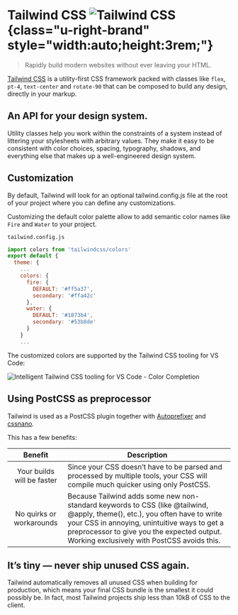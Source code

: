# Tailwind CSS ![Tailwind CSS](/icons/logo/TailwindCSS.svg){class="u-right-brand" style="width:auto;height:3rem;"}
>Rapidly build modern websites without ever leaving your HTML.

[Tailwind CSS](https://tailwindcss.com/) is a utility-first CSS framework packed with classes like ``flex``, ``pt-4``, ``text-center`` and ``rotate-90`` that can be composed to build any design, directly in your markup.

## An API for your design system.
Utility classes help you work within the constraints of a system instead of littering your stylesheets with arbitrary values. They make it easy to be consistent with color choices, spacing, typography, shadows, and everything else that makes up a well-engineered design system.

## Customization
By default, Tailwind will look for an optional tailwind.config.js file at the root of your project where you can define any customizations.

Customizing the default color palette allow to add semantic color names like ``Fire`` and ``Water`` to your project.

``tailwind.config.js``
```js
import colors from 'tailwindcss/colors'
export default {
  theme: {
    ...
    colors: {
      fire: {
        DEFAULT: '#ff5a37',
        secondary: '#ffa42c'
      },
      water: {
        DEFAULT: '#1873b4',
        secondary: '#53b8de'
      }
    }
    ...

```

The customized colors are supported by the Tailwind CSS tooling for VS Code:

![Intelligent Tailwind CSS tooling for VS Code - Color Completion](/tailwind-css-vsc-color-completion.png)

## Using PostCSS as preprocessor
Tailwind is used as a PostCSS plugin together with [Autoprefixer](https://github.com/postcss/autoprefixer) and [cssnano](https://cssnano.co/).

This has a few benefits:

Benefit | Description
:-----: | -----------
Your builds will be faster | Since your CSS doesn’t have to be parsed and processed by multiple tools, your CSS will compile much quicker using only PostCSS.
No quirks or workarounds | Because Tailwind adds some new non-standard keywords to CSS (like @tailwind, @apply, theme(), etc.), you often have to write your CSS in annoying, unintuitive ways to get a preprocessor to give you the expected output. Working exclusively with PostCSS avoids this.


## It’s tiny — never ship unused CSS again.
Tailwind automatically removes all unused CSS when building for production, which means your final CSS bundle is the smallest it could possibly be. In fact, most Tailwind projects ship less than 10kB of CSS to the client.
